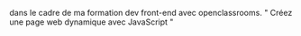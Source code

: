 dans le cadre de ma formation dev front-end avec openclassrooms.
"   Créez une page web dynamique avec JavaScript "
